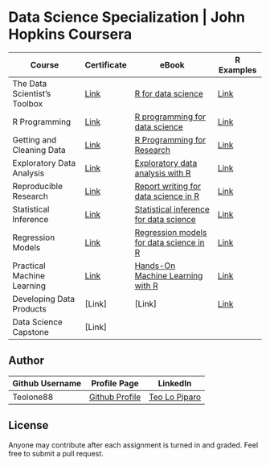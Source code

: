 # Data Science Specialization | John Hopkins Coursera

Course | Certificate | eBook | R Examples
--- | --- | --- | ---
The Data Scientist’s Toolbox | [Link](https://www.coursera.org/account/accomplishments/verify/B5CDAAH836UW) | [R for data science](https://r4ds.had.co.nz/) | [Link](http://sux13.github.io/DataScienceSpCourseNotes/1_DATASCITOOLBOX/Data_Scientists_Toolbox_Course_Notes.html)
R Programming | [Link](https://www.coursera.org/account/accomplishments/verify/WJH5PTDX7VJA) | [R programming for data science](https://htmlpreview.github.io/?https://github.com/Teolone88/datasciencecoursera/blob/master/ePubs/rprogramming.html) | [Link](http://sux13.github.io/DataScienceSpCourseNotes/2_RPROG/R_Programming_Course_Notes.html)
Getting and Cleaning Data | [Link](https://www.coursera.org/account/accomplishments/verify/JZ7AZ2T327R8) | [R Programming for Research](https://geanders.github.io/RProgrammingForResearch/) | [Link](http://sux13.github.io/DataScienceSpCourseNotes/3_GETDATA/Getting_and_Cleaning_Data_Course_Notes.html)
Exploratory Data Analysis | [Link](https://www.coursera.org/account/accomplishments/certificate/DVSKLK3CD2X4) | [Exploratory data analysis with R](https://htmlpreview.github.io/?https://github.com/Teolone88/datasciencecoursera/blob/master/ePubs/exdata.html) | [Link](http://sux13.github.io/DataScienceSpCourseNotes/4_EXDATA/Exploratory_Data_Analysis_Course_Notes.html)
Reproducible Research | [Link](https://www.coursera.org/account/accomplishments/certificate/ZDBNWWHTPA32) | [Report writing for data science in R](https://htmlpreview.github.io/?https://github.com/Teolone88/datasciencecoursera/blob/master/ePubs/reportwriting.html) | [Link](http://sux13.github.io/DataScienceSpCourseNotes/5_REPDATA/Reproducible_Research_Course_Notes.html)
Statistical Inference | [Link](https://www.coursera.org/account/accomplishments/certificate/Z9SQJ4TNJ9XW) | [Statistical inference for data science](https://htmlpreview.github.io/?https://github.com/Teolone88/datasciencecoursera/blob/master/ePubs/LittleInferenceBook.html) | [Link](http://sux13.github.io/DataScienceSpCourseNotes/6_STATINFERENCE/Statistical_Inference_Course_Notes.html)
Regression Models | [Link](https://www.coursera.org/account/accomplishments/certificate/7AUQYTNEE8LL) | [Regression models for data science in R](https://htmlpreview.github.io/?https://github.com/Teolone88/datasciencecoursera/blob/master/ePubs/regmods.html) | [Link](http://sux13.github.io/DataScienceSpCourseNotes/7_REGMODS/Regression_Models_Course_Notes.html)
Practical Machine Learning | [Link](https://www.coursera.org/account/accomplishments/certificate/3V322NVXWUQG) | [Hands-On Machine Learning with R](https://bradleyboehmke.github.io/HOML/) | [Link](http://sux13.github.io/DataScienceSpCourseNotes/8_PREDMACHLEARN/Practical_Machine_Learning_Course_Notes.html)
Developing Data Products | [Link] | [Link] | [Link](http://sux13.github.io/DataScienceSpCourseNotes/9_DEVDATAPROD/Developing_Data_Products_Course_Notes.html)
Data Science Capstone | [Link]


## Author
Github Username | Profile Page | LinkedIn
--- | --- | ---
Teolone88 | [Github Profile](https://github.com/Teolone88) | [Teo Lo Piparo](https://www.linkedin.com/in/teo-lo-piparo-72440b55/)

## License
Anyone may contribute after each assignment is turned in and graded. Feel free to submit a pull request. 

